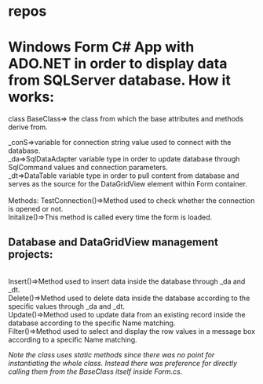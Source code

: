# repos

<h1>Windows Form C# App with ADO.NET in order to display data from SQLServer database. How it works:</h1>
<p>
class BaseClass=> the class from which the base attributes and methods derive from.<br  />

  _conS=>variable for connection string value used to connect with the database. <br />
_da=>SqlDataAdapter variable type in order to update database through SqlCommand values and connection parameters.<br  />
_dt=>DataTable variable type in order to pull content from database and serves as the source for the DataGridView element within Form container.<br  />
<br  />
Methods:
TestConnection()=>Method used to check whether the connection is opened or not.
<br  />
Initalize()=>This method is called every time the form is loaded.
<br  />
</p>

<p>
<h2>Database and DataGridView management projects:</h2>
<br  />
Insert()=>Method used to insert data inside the database through _da and _dt.
<br  />
Delete()=>Method used to delete data inside the database according to the specific values through _da and _dt.
<br  />
Update()=>Method used to update data from an existing record inside the database according to the specific Name matching.
<br  />
Filter()=>Method used to select and display the row values in a message box according to a specific Name matching.
<br  />
</p>



*Note the class uses static methods since there was no point for instantiating the whole class. Instead there was preference for directly calling them from the BaseClass itself inside Form.cs*.



